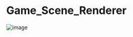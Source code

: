 # Game_Scene_Renderer

![image](https://github.com/CCotuna/Game_Scene_Renderer/assets/126149136/f77f6a5d-fbf9-4389-b63c-eb622df07518)

